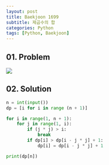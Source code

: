 ```yaml
---
layout: post
title: Baekjoon 1699
subtitle: 제곱수의 합
categories: Python
tags: [Python, Baekjoon]
---
```


## 01. Problem

<img src="https://github.com/WoojinJeonkr/WoojinJeonkr.github.io/blob/main/assets/images/post_image/baekjoon_1699.png?raw=true">

## 02. Solution

```Python
n = int(input())
dp = [i for i in range (n + 1)]

for i in range(1, n + 1):
    for j in range(1, i):
        if (j * j) > i:
            break
        if dp[i] > dp[i - j * j] + 1:
            dp[i] = dp[i - j * j] + 1

print(dp[n])
```
